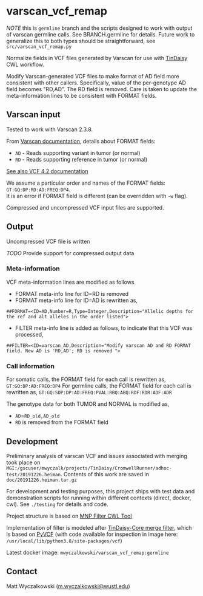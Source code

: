 # varscan_vcf_remap

*NOTE* this is `germline` branch and the scripts designed to work with output of varscan
germline calls.  See BRANCH.germline for details.  Future work to generalize this to both 
types should be straightforward, see `src/varscan_vcf_remap.py`

Normalize fields in VCF files generated by Varscan for use with [TinDaisy](https://github.com/ding-lab/TinDaisy) CWL workflow.

Modify Varscan-generated VCF files to make format of AD field more consistent with other callers.
Specifically, value of the per-genotype AD field becomes "RD,AD".  The RD field is removed.
Care is taken to update the meta-information lines to be consistent with FORMAT fields.

## Varscan input

Tested to work with Varscan 2.3.8.  

From [Varscan documentation](http://varscan.sourceforge.net/somatic-calling.html), 
details about FORMAT fields:

* `AD` - Reads supporting variant in tumor (or normal)
* `RD` - Reads supporting reference in tumor (or normal)

[See also VCF 4.2 documentation](https://samtools.github.io/hts-specs/VCFv4.2.pdf)

We assume a particular order and names of the FORMAT fields: `GT:GQ:DP:RD:AD:FREQ:DP4`.  
It is an error if FORMAT field is different (can be overridden with `-w` flag).

Compressed and uncompressed VCF input files are supported.

## Output

Uncompressed VCF file is written

*TODO* Provide support for compressed output data

### Meta-information

VCF meta-information lines are modified as follows
  * FORMAT meta-info line for ID=RD is removed
  * FORMAT meta-info line for ID=AD is rewritten as,
```
##FORMAT=<ID=AD,Number=R,Type=Integer,Description="Allelic depths for the ref and alt alleles in the order listed">
```
  * FILTER meta-info line is added as follows, to indicate that this VCF was processed,
```
##FILTER=<ID=varscan_AD,Description="Modify varscan AD and RD FORMAT field. New AD is 'RD,AD'; RD is removed ">
```

### Call information

For somatic calls, the FORMAT field for each call is rewritten as, `GT:GQ:DP:AD:FREQ:DP4`
For germline calls, the FORMAT field for each call is rewritten as, `GT:GQ:SDP:DP:AD:FREQ:PVAL:RBQ:ABQ:RDF:RDR:ADF:ADR`

The genotype data for both TUMOR and NORMAL is modified as,

* `AD`=`RD_old,AD_old`
* `RD` is removed from the FORMAT field

## Development

Preliminary analysis of varscan VCF and issues associated with merging took place on 
`MGI:/gscuser/mwyczalk/projects/TinDaisy/CromwellRunner/adhoc-test/20191226.heiman`.
Contents of this work are saved in `doc/20191226.heiman.tar.gz`

For development and testing purposes, this project ships with test data and
demonstration scripts for running within different contexts (direct, docker, cwl).  See
`./testing` for details and code.

Project structure is based on [MNP Filter CWL Tool](https://github.com/ding-lab/mnp_filter)

Implementation of filter is modeled after [TinDaisy-Core merge filter](https://github.com/ding-lab/TinDaisy-Core/blob/master/src/vcf_filters/merge_filter.py),
which is based on [PyVCF](https://pyvcf.readthedocs.io/en/latest/) (with code available for inspection in image
here: `/usr/local/lib/python3.8/site-packages/vcf`)

Latest docker image: `mwyczalkowski/varscan_vcf_remap:germline`

## Contact

Matt Wyczalkowski (m.wyczalkowski@wustl.edu)


